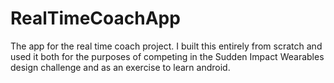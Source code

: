 # RealTimeCoachApp
The app for the real time coach project. I built this entirely from scratch and used it both for the purposes of competing in the Sudden Impact Wearables design challenge and as an exercise to learn android.
